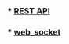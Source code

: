 ### * [REST API](https://github.com/ckdqja135/Typescript-restful-starter/blob/master/mdfile/REST_API.md)

### * [web_socket](https://github.com/ckdqja135/Typescript-restful-starter/blob/master/mdfile/web_socket.md)
